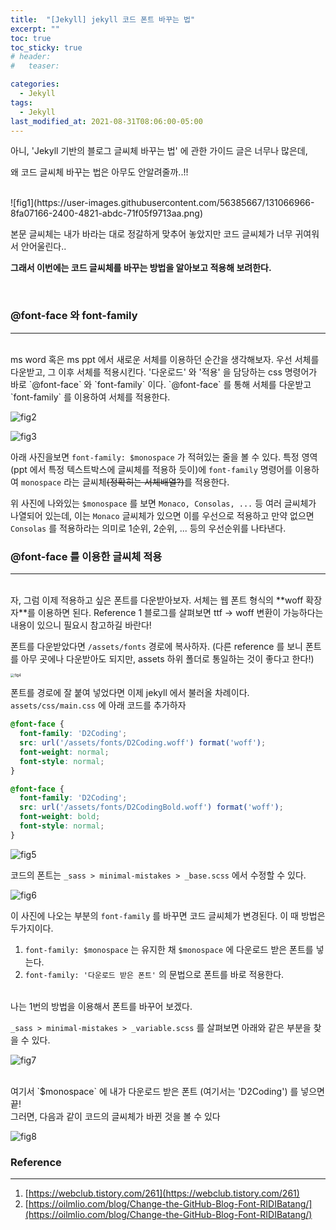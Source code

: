 ```yaml
---
title:  "[Jekyll] jekyll 코드 폰트 바꾸는 법"
excerpt: ""
toc: true
toc_sticky: true
# header:
#   teaser:

categories:
  - Jekyll
tags:
  - Jekyll
last_modified_at: 2021-08-31T08:06:00-05:00
---
```


아니, 'Jekyll 기반의 블로그 글씨체 바꾸는 법' 에 관한 가이드 글은 너무나 많은데,

왜 코드 글씨체 바꾸는 법은 아무도 안알려줄까..!!

<br/>
![fig1](https://user-images.githubusercontent.com/56385667/131066966-8fa07166-2400-4821-abdc-71f05f9713aa.png)

본문 글씨체는 내가 바라는 대로 정갈하게 맞추어 놓았지만 코드 글씨체가 너무 귀여워서 안어울린다..

**그래서 이번에는 코드 글씨체를 바꾸는 방법을 알아보고 적용해 보려한다.**

<br/>

### @font-face 와 font-family
---

<br/>
ms word 혹은 ms ppt 에서 새로운 서체를 이용하던 순간을 생각해보자. 우선 서체를 다운받고, 그 이후 서체를 적용시킨다. '다운로드' 와 '적용' 을 담당하는 css 명령어가 바로 `@font-face` 와 `font-family` 이다. `@font-face` 를 통해 서체를 다운받고 `font-family` 를 이용하여 서체를 적용한다.

![fig2](https://user-images.githubusercontent.com/56385667/131068267-b6409517-6898-4e7b-b4eb-2cdf353489f9.png)

![fig3](https://user-images.githubusercontent.com/56385667/131068273-a3fa26e2-9b05-408d-94d1-cccaa8e8594f.png)

아래 사진을보면 `font-family: $monospace` 가 적혀있는 줄을 볼 수 있다. 특정 영역 (ppt 에서 특정 텍스트박스에 글씨체를 적용하 듯이)에 `font-family` 명령어를 이용하여 `monospace` 라는 글씨체~~(정확히는 서체배열?)~~를 적용한다.

위 사진에 나와있는 `$monospace` 를 보면 `Monaco, Consolas, ...` 등 여러 글씨체가 나열되어 있는데, 이는 `Monaco` 글씨체가 있으면 이를 우선으로 적용하고 만약 없으면 `Consolas` 를 적용하라는 의미로 1순위, 2순위, ... 등의 우선순위를 나타낸다.



### @font-face 를 이용한 글씨체 적용
---

<br/>
자, 그럼 이제 적용하고 싶은 폰트를 다운받아보자. 서체는 웹 폰트 형식의 **woff 확장자**를 이용하면 된다. Reference 1 블로그를 살펴보면 ttf -> woff 변환이 가능하다는 내용이 있으니 필요시 참고하길 바란다!

폰트를 다운받았다면 `/assets/fonts` 경로에 복사하자. (다른 reference 를 보니 폰트를 아무 곳에나 다운받아도 되지만, assets 하위 폴더로 통일하는 것이 좋다고 한다!)

<img src="https://user-images.githubusercontent.com/56385667/131451274-3db2c6d4-622a-4d88-be8c-818b4b9d995d.png" alt="fig4" style="zoom:40%;" />

폰트를 경로에 잘 붙여 넣었다면 이제 jekyll 에서 불러올 차례이다. `assets/css/main.css` 에 아래 코드를 추가하자

```css
@font-face {
  font-family: 'D2Coding';
  src: url('/assets/fonts/D2Coding.woff') format('woff');
  font-weight: normal;
  font-style: normal;
}

@font-face {
  font-family: 'D2Coding';
  src: url('/assets/fonts/D2CodingBold.woff') format('woff');
  font-weight: bold;
  font-style: normal;
}
```



![fig5](https://user-images.githubusercontent.com/56385667/131452023-538964bd-a2ea-4ee9-9c43-655ca48570b7.png)

코드의 폰트는 `_sass > minimal-mistakes > _base.scss` 에서 수정할 수 있다.

![fig6](https://user-images.githubusercontent.com/56385667/131452551-bb37511e-22f6-47ed-8303-2261eedaa725.png)

이 사진에 나오는 부분의 `font-family` 를 바꾸면 코드 글씨체가 변경된다. 이 때 방법은 두가지이다.

1. `font-family: $monospace` 는 유지한 채 `$monospace`  에 다운로드 받은 폰트를 넣는다.
2. `font-family: '다운로드 받은 폰트'` 의 문법으로 폰트를 바로 적용한다.

<br/>
나는 1번의 방법을 이용해서 폰트를 바꾸어 보겠다.

`_sass > minimal-mistakes > _variable.scss` 를 살펴보면 아래와 같은 부분을 찾을 수 있다.

![fig7](https://user-images.githubusercontent.com/56385667/131452954-b1fe328d-7cb8-4ec2-beda-4b126279ee66.png)

<br/>
여기서 `$monospace` 에 내가 다운로드 받은 폰트 (여기서는 'D2Coding') 를 넣으면 끝!

<br/>
그러면, 다음과 같이 코드의 글씨체가 바뀐 것을 볼 수 있다

![fig8](https://user-images.githubusercontent.com/56385667/131453147-ce85fb72-50bd-41bb-8561-1d0b315a94b8.png)
<br/>

### Reference
---

1. [https://webclub.tistory.com/261](https://webclub.tistory.com/261)
2. [https://oilmlio.com/blog/Change-the-GitHub-Blog-Font-RIDIBatang/](https://oilmlio.com/blog/Change-the-GitHub-Blog-Font-RIDIBatang/)

